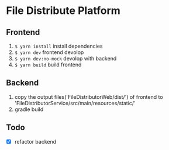 # File Distribute Platform

## Frontend

1. `$ yarn install` install dependencies
2. `$ yarn dev` frontend devolop
3. `$ yarn dev:no-mock` devolop with backend
4. `$ yarn build` build frontend

## Backend

1. copy the output files('FileDistributorWeb/dist/') of frontend to 'FileDistributorService/src/main/resources/static/'
2. gradle build

## Todo

- [x] refactor backend
